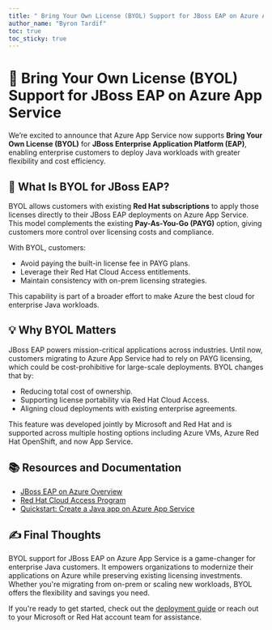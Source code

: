 ```yaml
---
title: " Bring Your Own License (BYOL) Support for JBoss EAP on Azure App Service"
author_name: "Byron Tardif"
toc: true
toc_sticky: true
---
```


# 🚀 Bring Your Own License (BYOL) Support for JBoss EAP on Azure App Service

We’re excited to announce that Azure App Service now supports **Bring Your Own License (BYOL)** for **JBoss Enterprise Application Platform (EAP)**, enabling enterprise customers to deploy Java workloads with greater flexibility and cost efficiency.

## 🧩 What Is BYOL for JBoss EAP?

BYOL allows customers with existing **Red Hat subscriptions** to apply those licenses directly to their JBoss EAP deployments on Azure App Service. This model complements the existing **Pay-As-You-Go (PAYG)** option, giving customers more control over licensing costs and compliance.

With BYOL, customers:
- Avoid paying the built-in license fee in PAYG plans.
- Leverage their Red Hat Cloud Access entitlements.
- Maintain consistency with on-prem licensing strategies.

This capability is part of a broader effort to make Azure the best cloud for enterprise Java workloads.

## 💡 Why BYOL Matters

JBoss EAP powers mission-critical applications across industries. Until now, customers migrating to Azure App Service had to rely on PAYG licensing, which could be cost-prohibitive for large-scale deployments. BYOL changes that by:

- Reducing total cost of ownership.
- Supporting license portability via Red Hat Cloud Access.
- Aligning cloud deployments with existing enterprise agreements.

This feature was developed jointly by Microsoft and Red Hat and is supported across multiple hosting options including Azure VMs, Azure Red Hat OpenShift, and now App Service.

## 📚 Resources and Documentation

- [JBoss EAP on Azure Overview](https://learn.microsoft.com/en-us/azure/developer/java/ee/jboss-on-azure)
- [Red Hat Cloud Access Program](https://www.redhat.com/en/technologies/cloud-computing/cloud-access)
- [Quickstart: Create a Java app on Azure App Service](https://learn.microsoft.com/en-us/azure/app-service/quickstart-java?pivots=java-jboss)

## ✍️ Final Thoughts

BYOL support for JBoss EAP on Azure App Service is a game-changer for enterprise Java customers. It empowers organizations to modernize their applications on Azure while preserving existing licensing investments. Whether you're migrating from on-prem or scaling new workloads, BYOL offers the flexibility and savings you need.

If you're ready to get started, check out the [deployment guide](https://learn.microsoft.com/en-us/azure/app-service/tutorial-java-jboss-mysql-app) or reach out to your Microsoft or Red Hat account team for assistance.
